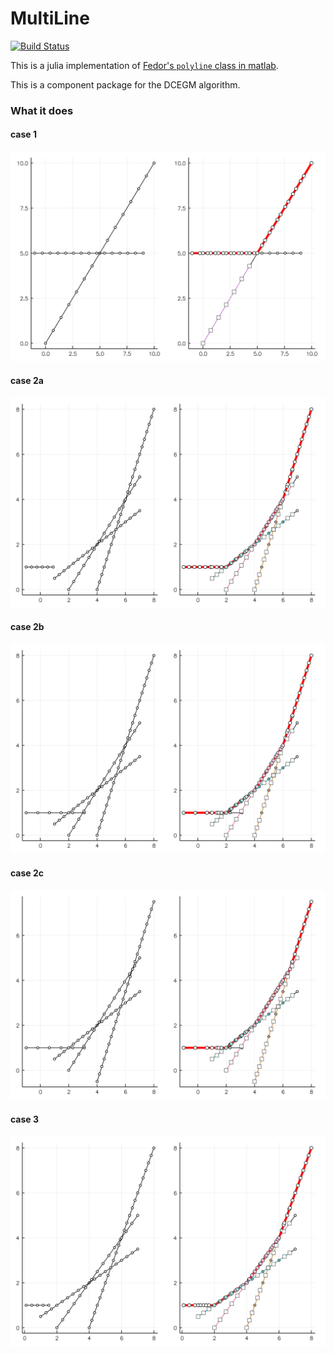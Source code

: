 # MultiLine

[![Build Status](https://travis-ci.org/floswald/MultiLine.svg?branch=master)](https://travis-ci.org/floswald/MultiLine)


This is a julia implementation of [Fedor's `polyline` class in matlab](https://github.com/floswald/dcegm).

This is a component package for the DCEGM algorithm.

### What it does

#### case 1

![case2](p2.png)

#### case 2a
![case3a](p3a.png)
#### case 2b
![case3b](f3b.png)
#### case 2c
![case3c](f3c.png)
#### case 3
![case4](f4.png)
